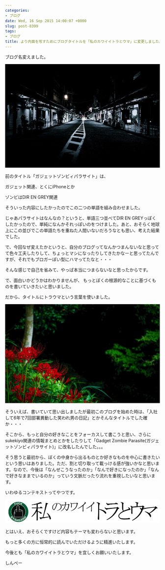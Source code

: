 ```yaml
---
categories:
- ブログ
date: Wed, 16 Sep 2015 14:00:07 +0000
slug: post-8399
tags:
- ブログ
title: より内面を写すためにブログタイトルを「私のカワイイトラとウマ」に変更しました。
---
```


ブログ名変えました。


<!--more-->



![](images/IHIRO_20140128-P1010500.jpg)

前のタイトル「ガジェットゾンビィパラサイト」は、


ガジェット関連、とくにiPhoneとか

ゾンビはDIR EN GREY関連

そういった内容にしたかったのでこの二つの単語を組み合わせました。


じゃあパラサイトはなんなの？というと、単語三つ並べてDIR EN GREYっぽくしたかったので、単純になんかそれっぽいのをつけました。あと、おそらく地球上にこの並びでこの単語たちを重ねた人間いないだろうなとも思い、考えた結果でした。


で、今回なぜ変えたかというと、自分のブログってなんかつまんないなと思ってて色々工夫したりして、ちょっとマシになったりしてきたかなーと思ってたんですが、それでもブロガーぽい型にハマってたなと・・・

そんな感じで自己を省みて、やっぱ本当につまらないなと思ったからです。

で、面白いかどうかはわかりませんが、
もっとぼくの根源的なことに基づくものを書いていきたいと思いました。

だから、タイトルにトラウマという言葉を使いました。


![](images/INAT86_sankannisakumanjyusyage20140925143912.jpg)


そういえば、書いていて思い出しましたが最初このブログを始めた時は、「入社して6年で7回部署異動した笑われ男の日記」とかそんなタイトルでした確か・・・

そこから、もっと自分の好きなことをフォーカスして書こうと思い、さらにsukekiyo関連の情報まとめとかをしたりして「Gadget Zombie Parasite(ガジェットゾンビィパラサイト)」に改名したんでした。。。


そう思うと最初から、ぼくの中身から出るものとか好きなものを中心に書きたいという思いはありました。ただ、割と切り取って載っける感が強いかなと思います。なので、今後は「なんぜこうなったのか」「なんで好きになったのか」「なんで好きなままでいるのか」っていう文脈だったり流れを重視したいなと思います。

いわゆるコンテキストってやつです。




![](images/I20160916.png)



とはいえ、おそらくですけど内容もテーマも変わらないと思います。


もっと多くの方に恒常的に読んでいただけるように精進いたします。


今後とも「私のカワイイトラとウマ」を宜しくお願いいたします。



しんぺー